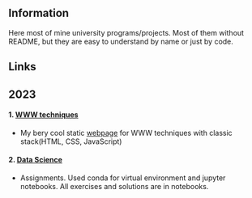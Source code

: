 ## Information

Here most of mine university programs/projects. Most of them without README, but they are easy to understand by
name or just by code.

## Links

## 2023

#### 1. [WWW techniques](https://github.com/hsuliz/University/tree/main/Year%202023/WWW%20Techniques)

- My bery cool
  static [webpage](https://hsuliz.github.io/University/Year%202023/WWW%20Techniques/TouhouProject/src/index.html)
  for WWW techniques with classic stack(HTML, CSS, JavaScript)

#### 2. [Data Science](https://github.com/hsuliz/University/tree/main/Year%202023/Data%20Science)

- Assignments. Used conda for virtual environment and jupyter notebooks. All exercises and solutions are in notebooks.
